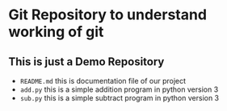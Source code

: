 # Git Repository to understand working of git
## This is just a Demo Repository


- `README.md` this is documentation file of our project
- `add.py` this is a simple addition program in python version 3
- `sub.py` this is a simple subtract program in python version 3
